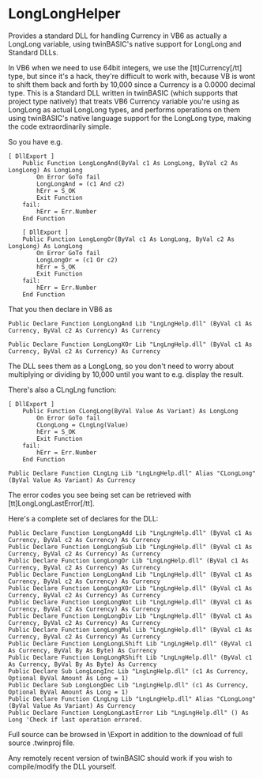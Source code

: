 # LongLongHelper

Provides a standard DLL for handling Currency in VB6 as actually a LongLong variable, using twinBASIC's native support for LongLong and Standard DLLs.

In VB6 when we need to use 64bit integers, we use the [tt]Currency[/tt] type, but since it's a hack, they're difficult to work with, because VB is wont to shift them back and forth by 10,000 since a Currency is a 0.0000 decimal type. This is a Standard DLL written in twinBASIC (which supports that project type natively) that treats VB6 Currency variable you're using as LongLong as actual LongLong types, and performs operations on them using twinBASIC's native language support for the LongLong type, making the code extraordinarily simple.

So you have e.g.
```
[ DllExport ]
    Public Function LongLongAnd(ByVal c1 As LongLong, ByVal c2 As LongLong) As LongLong
        On Error GoTo fail
        LongLongAnd = (c1 And c2)
        hErr = S_OK
        Exit Function
    fail:
        hErr = Err.Number
    End Function
    
    [ DllExport ]
    Public Function LongLongOr(ByVal c1 As LongLong, ByVal c2 As LongLong) As LongLong
        On Error GoTo fail
        LongLongOr = (c1 Or c2)
        hErr = S_OK
        Exit Function
    fail:
        hErr = Err.Number
    End Function
```
That you then declare in VB6 as 

`Public Declare Function LongLongAnd Lib "LngLngHelp.dll" (ByVal c1 As Currency, ByVal c2 As Currency) As Currency`

`Public Declare Function LongLongXOr Lib "LngLngHelp.dll" (ByVal c1 As Currency, ByVal c2 As Currency) As Currency`


The DLL sees them as a LongLong, so you don't need to worry about multiplying or dividing by 10,000 until you want to e.g. display the result. 


There's also a CLngLng function:

```
[ DllExport ]
    Public Function CLongLong(ByVal Value As Variant) As LongLong
        On Error GoTo fail
        CLongLong = CLngLng(Value)
        hErr = S_OK
        Exit Function
    fail:
        hErr = Err.Number
    End Function
```
`Public Declare Function CLngLng Lib "LngLngHelp.dll" Alias "CLongLong" (ByVal Value As Variant) As Currency`

The error codes you see being set can be retrieved with [tt]LongLongLastError[/tt].

Here's a complete set of declares for the DLL:
```
Public Declare Function LongLongAdd Lib "LngLngHelp.dll" (ByVal c1 As Currency, ByVal c2 As Currency) As Currency
Public Declare Function LongLongSub Lib "LngLngHelp.dll" (ByVal c1 As Currency, ByVal c2 As Currency) As Currency
Public Declare Function LongLongOr Lib "LngLngHelp.dll" (ByVal c1 As Currency, ByVal c2 As Currency) As Currency
Public Declare Function LongLongAnd Lib "LngLngHelp.dll" (ByVal c1 As Currency, ByVal c2 As Currency) As Currency
Public Declare Function LongLongXOr Lib "LngLngHelp.dll" (ByVal c1 As Currency, ByVal c2 As Currency) As Currency
Public Declare Function LongLongNot Lib "LngLngHelp.dll" (ByVal c1 As Currency, ByVal c2 As Currency) As Currency
Public Declare Function LongLongDiv Lib "LngLngHelp.dll" (ByVal c1 As Currency, ByVal c2 As Currency) As Currency
Public Declare Function LongLongMul Lib "LngLngHelp.dll" (ByVal c1 As Currency, ByVal c2 As Currency) As Currency
Public Declare Function LongLongLShift Lib "LngLngHelp.dll" (ByVal c1 As Currency, ByVal By As Byte) As Currency
Public Declare Function LongLongRShift Lib "LngLngHelp.dll" (ByVal c1 As Currency, ByVal By As Byte) As Currency
Public Declare Sub LongLongInc Lib "LngLngHelp.dll" (c1 As Currency, Optional ByVal Amount As Long = 1)
Public Declare Sub LongLongDec Lib "LngLngHelp.dll" (c1 As Currency, Optional ByVal Amount As Long = 1)
Public Declare Function CLngLng Lib "LngLngHelp.dll" Alias "CLongLong" (ByVal Value As Variant) As Currency
Public Declare Function LongLongLastError Lib "LngLngHelp.dll" () As Long 'Check if last operation errored.
```

Full source can be browsed in \Export in addition to the download of full source .twinproj file. 

Any remotely recent version of twinBASIC should work if you wish to compile/modify the DLL yourself. 

